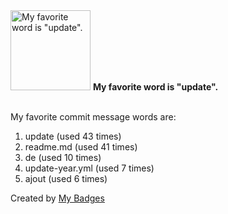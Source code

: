 <img src="https://my-badges.github.io/my-badges/favorite-word.png" alt="My favorite word is &quot;update&quot;." title="My favorite word is &quot;update&quot;." width="128">
<strong>My favorite word is &quot;update&quot;.</strong>
<br><br>

My favorite commit message words are:

1. update (used 43 times)
2. readme.md (used 41 times)
3. de (used 10 times)
4. update-year.yml (used 7 times)
5. ajout (used 6 times)


Created by <a href="https://github.com/my-badges/my-badges">My Badges</a>